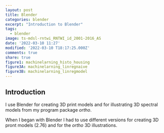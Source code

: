 ```yaml
---
layout: post
title: Blender
categories: blender
excerpt: "Introduction to Blender"
tags:
  - blender
image: ts-mdsl-rntwi_RNTWI_id_2001-2016_AS
date: '2022-03-10 11:27'
modified: '2022-03-10 T18:17:25.000Z'
comments: true
share: true
figure1: machinelarning_histo_housing
figure3A: machinelarning_linregnaive
figure3B: machinelarning_linregmodel
---
```


## Introduction

I use <span class='app'>Blender</span> for creating 3D print models and for illustrating 3D spectral models from my program package _ortho_.

When I began with <span class='app'>Blender</span> I had to use different versions for creating 3D pront models (2.76) and for the _ortho_ 3D illustrations.
